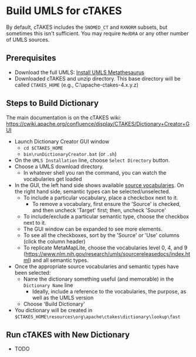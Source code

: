 
# Build UMLS for cTAKES

By default, cTAKES includes the `SNOMED_CT` and `RXNORM` subsets, but sometimes this isn't sufficient. You may require `MedDRA` or any other number of UMLS sources.



## Prerequisites

* Download the full UMLS: [Install UMLS Metathesaurus](install_umls.md#download-full-umls)
* Downloaded cTAKES and unzip directory. This base directory will be called `CTAKES_HOME` (e.g., C:\apache-ctakes-4.x.y.z)

## Steps to Build Dictionary

The main documentation is on the cTAKES wiki: https://cwiki.apache.org/confluence/display/CTAKES/Dictionary+Creator+GUI

* Launch Dictionary Creator GUI window
  * `cd $CTAKES_HOME`
  * `bin\runDictionaryCreator.bat`  (or `.sh`)
* On the `UMLS Installation` line, choose `Select Directory` button.
* Choose a UMLS download directory.
  * In whatever shell you ran the command, you can watch the vocabularies get loaded
* In the GUI, the left hand side shows available [source vocabularies](glossary.md#umls-dataset-levels). On the right hand side, semantic types can be selected/unselected.
  * To include a particular vocabulary, place a checkcbox next to it.
    * To remove a vocabulary, first ensure the 'Source' is checked, and then uncheck 'Target' first; then, uncheck 'Source'
  * To include/exclude a particular semantic type, choose the checkbox next to it.
  * The GUI window can be expanded to see more elements.
  * To see all the checkboxes, sort by the 'Source' or 'Use' columns (click the column header)
  * To replicate MetaMapLite, choose the vocabularies level 0, 4, and 9 (https://www.nlm.nih.gov/research/umls/sourcereleasedocs/index.html) and all semantic types.
* Once the appropriate source vocabularies and semantic types have been selected:
  * Name the dictionary something useful (and memorable) in the `Dictionary Name` line
    * Ideally, include a reference to the vocabularies, the purpose, as well as the UMLS version
  * Choose 'Build Dictionary'
* You dictionary will be created in `$CTAKES_HOME\resources\org\apache\ctakes\dictionary\lookup\fast`

## Run cTAKES with New Dictionary

* TODO

